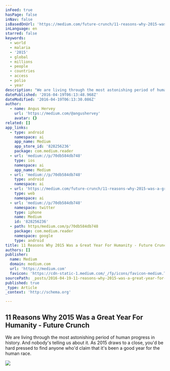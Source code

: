 ```yaml
---
inFeed: true
hasPage: false
inNav: false
isBasedOnUrl: 'https://medium.com/future-crunch/11-reasons-why-2015-was-a-great-year-for-humanity-70db584db748#bb0d.g615n7r1u'
inLanguage: en
starred: false
keywords:
  - world
  - malaria
  - '2015'
  - global
  - millions
  - people
  - countries
  - access
  - polio
  - year
description: "We are living through the most astonishing period of human progress in history. And nobody's telling us about it. As 2015 draws to a close, you'd be hard pressed to find anyone who'd claim that it's been a good year for the human race."
datePublished: '2016-04-19T06:13:48.968Z'
dateModified: '2016-04-19T06:13:30.086Z'
author:
  - name: Angus Hervey
    url: 'https://medium.com/@angushervey'
    avatar: {}
related: []
app_links:
  - type: android
    namespace: ai
    app_name: Medium
    app_store_id: '828256236'
    package: com.medium.reader
  - url: 'medium://p/70db584db748'
    type: ios
    namespace: ai
    app_name: Medium
  - url: 'medium://p/70db584db748'
    type: android
    namespace: ai
  - url: 'https://medium.com/future-crunch/11-reasons-why-2015-was-a-great-year-for-humanity-70db584db748'
    type: web
    namespace: ai
  - url: 'medium://p/70db584db748'
    namespace: twitter
    type: iphone
    name: Medium
    id: '828256236'
  - path: https/medium.com/p/70db584db748
    package: com.medium.reader
    namespace: google
    type: android
title: 11 Reasons Why 2015 Was a Great Year For Humanity - Future Crunch
authors: []
publisher:
  name: Medium
  domain: medium.com
  url: 'https://medium.com'
  favicon: 'https://cdn-static-1.medium.com/_/fp/icons/favicon-medium.TAS6uQ-Y7kcKgi0xjcYHXw.ico'
sourcePath: _posts/2016-04-19-11-reasons-why-2015-was-a-great-year-for-humanity-future-c.md
published: true
_type: Article
_context: 'http://schema.org'

---
```

<article style=""><h1>11 Reasons Why 2015 Was a Great Year For Humanity - Future Crunch</h1><p>We are living through the most astonishing period of human progress in history. And nobody's telling us about it. As 2015 draws to a close, you'd be hard pressed to find anyone who'd claim that it's been a good year for the human race.</p><img src="https://cdn-images-1.medium.com/max/2000/1*UohCuP42f6h_M0qv2eTgaw.jpeg" /></article>